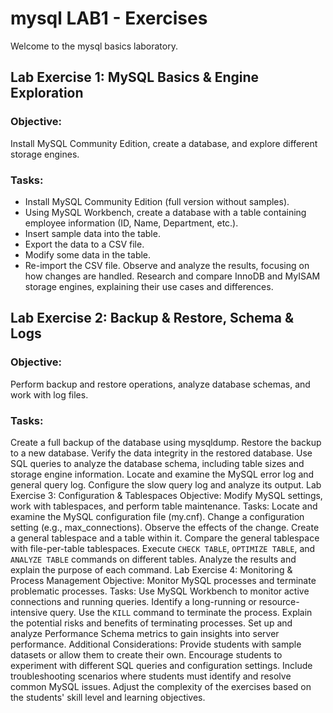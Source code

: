 # mysql LAB1 - Exercises

Welcome to the mysql basics laboratory.


## Lab Exercise 1: MySQL Basics & Engine Exploration
### Objective: 
Install MySQL Community Edition, create a database, and explore different storage engines.
### Tasks:
- Install MySQL Community Edition (full version without samples).
- Using MySQL Workbench, create a database with a table containing employee information (ID, Name, Department, etc.).
- Insert sample data into the table.
- Export the data to a CSV file.
- Modify some data in the table.
- Re-import the CSV file.
Observe and analyze the results, focusing on how changes are handled.
Research and compare InnoDB and MyISAM storage engines, explaining their use cases and differences.

## Lab Exercise 2: Backup & Restore, Schema & Logs

### Objective: 
Perform backup and restore operations, analyze database schemas, and work with log files.

### Tasks:
Create a full backup of the database using mysqldump.
Restore the backup to a new database.
Verify the data integrity in the restored database.
Use SQL queries to analyze the database schema, including table sizes and storage engine information.
Locate and examine the MySQL error log and general query log.
Configure the slow query log and analyze its output.
Lab Exercise 3: Configuration & Tablespaces
Objective: Modify MySQL settings, work with tablespaces, and perform table maintenance.
Tasks:
Locate and examine the MySQL configuration file (my.cnf).
Change a configuration setting (e.g., max_connections).
Observe the effects of the change.
Create a general tablespace and a table within it.
Compare the general tablespace with file-per-table tablespaces.
Execute `CHECK TABLE`, `OPTIMIZE TABLE`, and `ANALYZE TABLE` commands on different tables.
Analyze the results and explain the purpose of each command.
Lab Exercise 4: Monitoring & Process Management
Objective: Monitor MySQL processes and terminate problematic processes.
Tasks:
Use MySQL Workbench to monitor active connections and running queries.
Identify a long-running or resource-intensive query.
Use the `KILL` command to terminate the process.
Explain the potential risks and benefits of terminating processes.
Set up and analyze Performance Schema metrics to gain insights into server performance.
Additional Considerations:
Provide students with sample datasets or allow them to create their own.
Encourage students to experiment with different SQL queries and configuration settings.
Include troubleshooting scenarios where students must identify and resolve common MySQL issues.
Adjust the complexity of the exercises based on the students' skill level and learning objectives.
